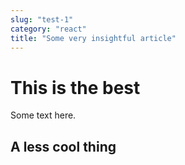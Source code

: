 ```yaml
---
slug: "test-1"
category: "react"
title: "Some very insightful article"
---
```


# This is the best
Some text here.

## A less cool thing
